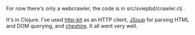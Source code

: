 For now there's only a webcrawler, the code is in src/sviepbd/crawler.clj .

It's in Clojure. I've used [http-kit](http://http-kit.org/client.html) as an HTTP client, [JSoup](http://jsoup.org/) for parsing HTML and DOM querying, and [cheshire](https://github.com/dakrone/cheshire). It all went very well.
